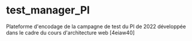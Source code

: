 # test_manager_PI
Plateforme d'encodage de la campagne de test du PI de 2022 développée dans le cadre du cours d'architecture web [4eiaw40]
